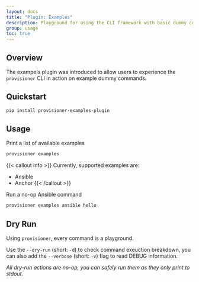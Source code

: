 ```yaml
---
layout: docs
title: "Plugin: Examples"
description: Playground for using the CLI framework with basic dummy commands.
group: usage
toc: true
---
```


## Overview

The exampels plugin was introduced to allow users to experience the `provisioner` CLI in action on example dummy commands.

## Quickstart

```bash
pip install provisioner-examples-plugin
```

## Usage

Print a list of available examples

```bash
provisioner examples
```

{{< callout info >}}
Currently, supported examples are:
* Ansible
* Anchor
{{< /callout >}}

Run a no-op Ansible command

```bash
provisioner examples ansible hello
```

## Dry Run

Using `provisioner`, every command is a playground.

Use the `--dry-run` (short: `-d`) to check command exeuction breakdown, you can also add the `--verbose` (short: `-v`) flag to read DEBUG information.

*All dry-run actions are no-op, you can safely run them as they only print to stdout.*
